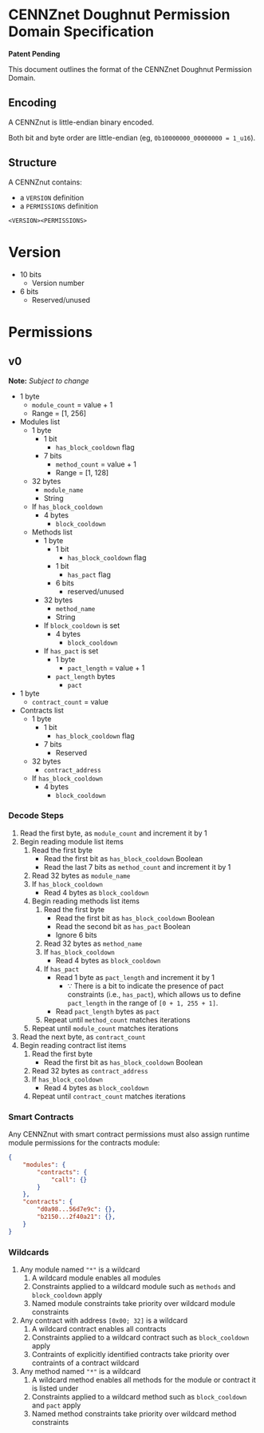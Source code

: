 # CENNZnet Doughnut Permission Domain Specification

**Patent Pending**

This document outlines the format of the CENNZnet Doughnut Permission Domain.

## Encoding

A CENNZnut is little-endian binary encoded.

Both bit and byte order are little-endian (eg, `0b10000000_00000000 = 1_u16`).

## Structure

A CENNZnut contains:
* a `VERSION` definition
* a `PERMISSIONS` definition

```
<VERSION><PERMISSIONS>
```

# Version

* 10 bits
    * Version number
* 6 bits
    * Reserved/unused

# Permissions
## v0

**Note:** *Subject to change*

* 1 byte
    * `module_count` = value + 1
    * Range = [1, 256]
* Modules list
    * 1 byte
        * 1 bit
            * `has_block_cooldown` flag
        * 7 bits
            * `method_count` = value + 1
            * Range = [1, 128]
    * 32 bytes
        * `module_name`
        * String
    * If `has_block_cooldown`
        * 4 bytes
            * `block_cooldown`
    * Methods list
        * 1 byte
            * 1 bit
                * `has_block_cooldown` flag
            * 1 bit
                * `has_pact` flag
            * 6 bits
                * reserved/unused
        * 32 bytes
            * `method_name`
            * String
        * If `block_cooldown` is set
            * 4 bytes
                * `block_cooldown`
        * If `has_pact` is set
            * 1 byte
                * `pact_length` = value + 1
            * `pact_length` bytes
                * `pact`
* 1 byte
    * `contract_count` = value
* Contracts list
    * 1 byte
        * 1 bit
            * `has_block_cooldown` flag
        * 7 bits
            * Reserved
    * 32 bytes
        * `contract_address`
    * If `has_block_cooldown`
        * 4 bytes
            * `block_cooldown`

### Decode Steps

1. Read the first byte, as `module_count` and increment it by 1
2. Begin reading module list items
    1. Read the first byte
        - Read the first bit as `has_block_cooldown` Boolean
        - Read the last 7 bits as `method_count` and increment it by 1
    2. Read 32 bytes as `module_name`
    3. If `has_block_cooldown`
        - Read 4 bytes as `block_cooldown`
    4. Begin reading methods list items
        1. Read the first byte
            - Read the first bit as `has_block_cooldown` Boolean
            - Read the second bit as `has_pact` Boolean
            - Ignore 6 bits
        2. Read 32 bytes as `method_name`
        3. If `has_block_cooldown`
            - Read 4 bytes as `block_cooldown`
        4. If `has_pact`
            - Read 1 byte as `pact_length` and increment it by 1
                - ∵ There is a bit to indicate the presence of pact constraints (i.e., `has_pact`), which allows us to define `pact_length` in the range of `[0 + 1, 255 + 1]`.
            - Read `pact_length` bytes as `pact`
        5. Repeat until `method_count` matches iterations
    5. Repeat until `module_count` matches iterations
3. Read the next byte, as `contract_count`
4. Begin reading contract list items
    1. Read the first byte
        - Read the first bit as `has_block_cooldown` Boolean
    2. Read 32 bytes as `contract_address`
    3. If `has_block_cooldown`
        - Read 4 bytes as `block_cooldown`
    4. Repeat until `contract_count` matches iterations

### Smart Contracts

Any CENNZnut with smart contract permissions must also assign runtime module permissions for the contracts module:
```json
{
    "modules": {
        "contracts": {
            "call": {}
        }
    },
    "contracts": {
        "d0a98...56d7e9c": {},
        "b2150...2f40a21": {},
    }
}
```

### Wildcards

1.  Any module named `"*"` is a wildcard
    1.  A wildcard module enables all modules
    2.  Constraints applied to a wildcard module such as `methods` and `block_cooldown` apply
    3.  Named module constraints take priority over wildcard module constraints
2.  Any contract with address `[0x00; 32]` is a wildcard
    1.  A wildcard contract enables all contracts
    2.  Constraints applied to a wildcard contract such as `block_cooldown` apply
    3.  Contraints of explicitly identified contracts take priority over contraints of a contract wildcard
3.  Any method named `"*"` is a wildcard
    1.  A wildcard method enables all methods for the module or contract it is listed under
    2.  Constraints applied to a wildcard method such as `block_cooldown` and `pact` apply
    3.  Named method constraints take priority over wildcard method constraints
